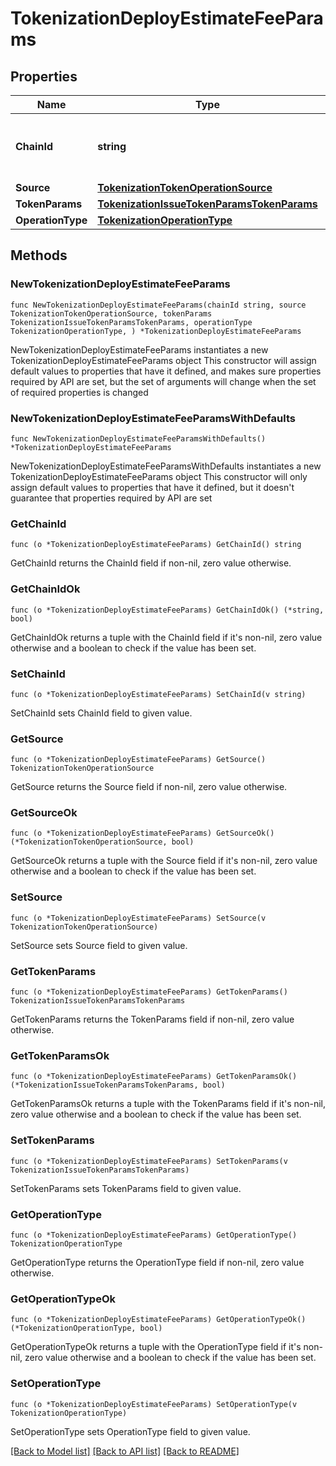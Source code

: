 # TokenizationDeployEstimateFeeParams

## Properties

Name | Type | Description | Notes
------------ | ------------- | ------------- | -------------
**ChainId** | **string** | The chain ID where the token will be issued. | 
**Source** | [**TokenizationTokenOperationSource**](TokenizationTokenOperationSource.md) |  | 
**TokenParams** | [**TokenizationIssueTokenParamsTokenParams**](TokenizationIssueTokenParamsTokenParams.md) |  | 
**OperationType** | [**TokenizationOperationType**](TokenizationOperationType.md) |  | 

## Methods

### NewTokenizationDeployEstimateFeeParams

`func NewTokenizationDeployEstimateFeeParams(chainId string, source TokenizationTokenOperationSource, tokenParams TokenizationIssueTokenParamsTokenParams, operationType TokenizationOperationType, ) *TokenizationDeployEstimateFeeParams`

NewTokenizationDeployEstimateFeeParams instantiates a new TokenizationDeployEstimateFeeParams object
This constructor will assign default values to properties that have it defined,
and makes sure properties required by API are set, but the set of arguments
will change when the set of required properties is changed

### NewTokenizationDeployEstimateFeeParamsWithDefaults

`func NewTokenizationDeployEstimateFeeParamsWithDefaults() *TokenizationDeployEstimateFeeParams`

NewTokenizationDeployEstimateFeeParamsWithDefaults instantiates a new TokenizationDeployEstimateFeeParams object
This constructor will only assign default values to properties that have it defined,
but it doesn't guarantee that properties required by API are set

### GetChainId

`func (o *TokenizationDeployEstimateFeeParams) GetChainId() string`

GetChainId returns the ChainId field if non-nil, zero value otherwise.

### GetChainIdOk

`func (o *TokenizationDeployEstimateFeeParams) GetChainIdOk() (*string, bool)`

GetChainIdOk returns a tuple with the ChainId field if it's non-nil, zero value otherwise
and a boolean to check if the value has been set.

### SetChainId

`func (o *TokenizationDeployEstimateFeeParams) SetChainId(v string)`

SetChainId sets ChainId field to given value.


### GetSource

`func (o *TokenizationDeployEstimateFeeParams) GetSource() TokenizationTokenOperationSource`

GetSource returns the Source field if non-nil, zero value otherwise.

### GetSourceOk

`func (o *TokenizationDeployEstimateFeeParams) GetSourceOk() (*TokenizationTokenOperationSource, bool)`

GetSourceOk returns a tuple with the Source field if it's non-nil, zero value otherwise
and a boolean to check if the value has been set.

### SetSource

`func (o *TokenizationDeployEstimateFeeParams) SetSource(v TokenizationTokenOperationSource)`

SetSource sets Source field to given value.


### GetTokenParams

`func (o *TokenizationDeployEstimateFeeParams) GetTokenParams() TokenizationIssueTokenParamsTokenParams`

GetTokenParams returns the TokenParams field if non-nil, zero value otherwise.

### GetTokenParamsOk

`func (o *TokenizationDeployEstimateFeeParams) GetTokenParamsOk() (*TokenizationIssueTokenParamsTokenParams, bool)`

GetTokenParamsOk returns a tuple with the TokenParams field if it's non-nil, zero value otherwise
and a boolean to check if the value has been set.

### SetTokenParams

`func (o *TokenizationDeployEstimateFeeParams) SetTokenParams(v TokenizationIssueTokenParamsTokenParams)`

SetTokenParams sets TokenParams field to given value.


### GetOperationType

`func (o *TokenizationDeployEstimateFeeParams) GetOperationType() TokenizationOperationType`

GetOperationType returns the OperationType field if non-nil, zero value otherwise.

### GetOperationTypeOk

`func (o *TokenizationDeployEstimateFeeParams) GetOperationTypeOk() (*TokenizationOperationType, bool)`

GetOperationTypeOk returns a tuple with the OperationType field if it's non-nil, zero value otherwise
and a boolean to check if the value has been set.

### SetOperationType

`func (o *TokenizationDeployEstimateFeeParams) SetOperationType(v TokenizationOperationType)`

SetOperationType sets OperationType field to given value.



[[Back to Model list]](../README.md#documentation-for-models) [[Back to API list]](../README.md#documentation-for-api-endpoints) [[Back to README]](../README.md)


